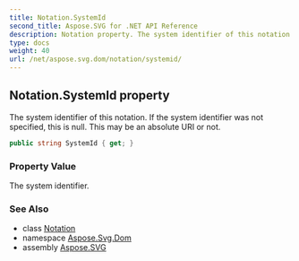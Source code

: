 ```yaml
---
title: Notation.SystemId
second_title: Aspose.SVG for .NET API Reference
description: Notation property. The system identifier of this notation. If the system identifier was not specified this is null. This may be an absolute URI or not
type: docs
weight: 40
url: /net/aspose.svg.dom/notation/systemid/
---
```

## Notation.SystemId property

The system identifier of this notation. If the system identifier was not specified, this is null. This may be an absolute URI or not.

```csharp
public string SystemId { get; }
```

### Property Value

The system identifier.

### See Also

* class [Notation](../)
* namespace [Aspose.Svg.Dom](../../notation/)
* assembly [Aspose.SVG](../../../)

